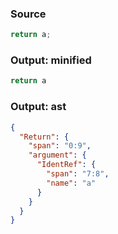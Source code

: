 ### Source
```js parse:stmt
return a;
```

### Output: minified
```js
return a
```

### Output: ast
```json
{
  "Return": {
    "span": "0:9",
    "argument": {
      "IdentRef": {
        "span": "7:8",
        "name": "a"
      }
    }
  }
}
```
